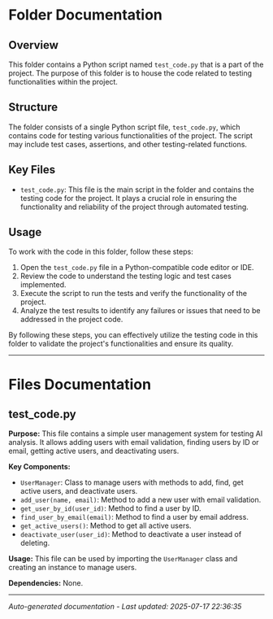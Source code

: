 # Folder Documentation

## Overview
This folder contains a Python script named `test_code.py` that is a part of the project. The purpose of this folder is to house the code related to testing functionalities within the project.

## Structure
The folder consists of a single Python script file, `test_code.py`, which contains code for testing various functionalities of the project. The script may include test cases, assertions, and other testing-related functions.

## Key Files
- `test_code.py`: This file is the main script in the folder and contains the testing code for the project. It plays a crucial role in ensuring the functionality and reliability of the project through automated testing.

## Usage
To work with the code in this folder, follow these steps:
1. Open the `test_code.py` file in a Python-compatible code editor or IDE.
2. Review the code to understand the testing logic and test cases implemented.
3. Execute the script to run the tests and verify the functionality of the project.
4. Analyze the test results to identify any failures or issues that need to be addressed in the project code.

By following these steps, you can effectively utilize the testing code in this folder to validate the project's functionalities and ensure its quality.

---

# Files Documentation

## test_code.py

**Purpose:** This file contains a simple user management system for testing AI analysis. It allows adding users with email validation, finding users by ID or email, getting active users, and deactivating users.

**Key Components:**
- `UserManager`: Class to manage users with methods to add, find, get active users, and deactivate users.
- `add_user(name, email)`: Method to add a new user with email validation.
- `get_user_by_id(user_id)`: Method to find a user by ID.
- `find_user_by_email(email)`: Method to find a user by email address.
- `get_active_users()`: Method to get all active users.
- `deactivate_user(user_id)`: Method to deactivate a user instead of deleting.

**Usage:** This file can be used by importing the `UserManager` class and creating an instance to manage users.

**Dependencies:** None.

---
*Auto-generated documentation - Last updated: 2025-07-17 22:36:35*
